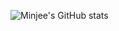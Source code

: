 ![Minjee's GitHub stats](https://github-readme-stats.vercel.app/api?username=freemjstudio&show_icons=true&theme=radical)
